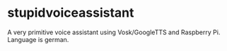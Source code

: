 # stupidvoiceassistant
A very primitive voice assistant using Vosk/GoogleTTS and Raspberry Pi. Language is german.

